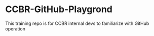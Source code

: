 # CCBR-GitHub-Playgrond
This training repo is for CCBR internal devs to familiarize with GitHub operation
